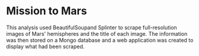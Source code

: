 # Mission to Mars

This analysis used BeautifulSoupand Splinter to scrape full-resolution images of Mars' hemispheres and the title of each image. The information was then stored on a Mongo database and a web application was created to display what had been scraped.
